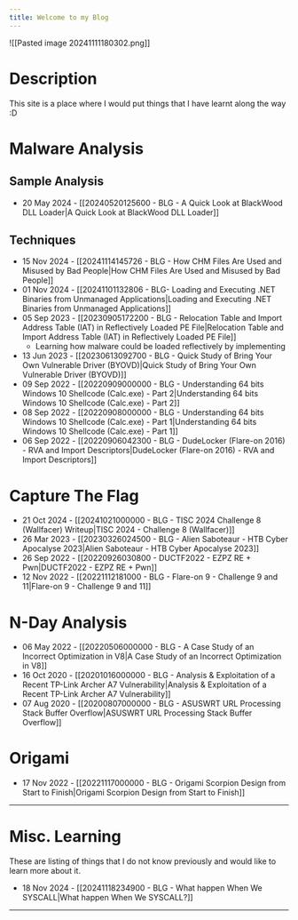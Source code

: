 ```yaml
---
title: Welcome to my Blog
---
```

![[Pasted image 20241111180302.png]]
# Description
This site is a place where I would put things that I have learnt along the way :D

# Malware Analysis

## Sample Analysis
- 20 May 2024 - [[20240520125600 - BLG - A Quick Look at BlackWood DLL Loader|A Quick Look at BlackWood DLL Loader]] 
## Techniques
- 15 Nov 2024 - [[20241114145726 - BLG - How CHM Files Are Used and Misused by Bad People|How CHM Files Are Used and Misused by Bad People]]
- 01 Nov 2024 - [[20241101132806 - BLG- Loading and Executing .NET Binaries from Unmanaged Applications|Loading and Executing .NET Binaries from Unmanaged Applications]]
- 05 Sep 2023 - [[20230905172200 - BLG - Relocation Table and Import Address Table (IAT) in Reflectively Loaded PE File|Relocation Table and Import Address Table (IAT) in Reflectively Loaded PE File]] 
	- Learning how malware could be loaded reflectively by implementing 
- 13 Jun 2023 - [[20230613092700 - BLG - Quick Study of Bring Your Own Vulnerable Driver (BYOVD)|Quick Study of Bring Your Own Vulnerable Driver (BYOVD)]]
- 09 Sep 2022 - [[20220909000000 - BLG - Understanding 64 bits Windows 10 Shellcode (Calc.exe) - Part 2|Understanding 64 bits Windows 10 Shellcode (Calc.exe) - Part 2]]
- 08 Sep 2022 - [[20220908000000 - BLG - Understanding 64 bits Windows 10 Shellcode (Calc.exe) - Part 1|Understanding 64 bits Windows 10 Shellcode (Calc.exe) - Part 1]]
- 06 Sep 2022  - [[20220906042300 - BLG - DudeLocker (Flare-on 2016) - RVA and Import Descriptors|DudeLocker (Flare-on 2016) - RVA and Import Descriptors]]

# Capture The Flag

- 21 Oct 2024  - [[20241021000000 - BLG - TISC 2024 Challenge 8 (Wallfacer) Writeup|TISC 2024 - Challenge 8 (Wallfacer)]]
- 26 Mar 2023 - [[20230326024500 - BLG - Alien Saboteaur - HTB Cyber Apocalyse 2023|Alien Saboteaur - HTB Cyber Apocalyse 2023]]
- 26 Sep 2022 - [[20220926030800 - DUCTF2022 - EZPZ RE + Pwn|DUCTF2022 - EZPZ RE + Pwn]]
- 12 Nov 2022 - [[20221112181000 - BLG - Flare-on 9 - Challenge 9 and 11|Flare-on 9 - Challenge 9 and 11]]

# N-Day Analysis

- 06 May 2022 - [[20220506000000 - BLG - A Case Study of an Incorrect Optimization in V8|A Case Study of an Incorrect Optimization in V8]]
- 16 Oct 2020 - [[20201016000000 - BLG - Analysis & Exploitation of a Recent TP-Link Archer A7 Vulnerability|Analysis & Exploitation of a Recent TP-Link Archer A7 Vulnerability]]
- 07 Aug 2020 - [[20200807000000 - BLG - ASUSWRT URL Processing Stack Buffer Overflow|ASUSWRT URL Processing Stack Buffer Overflow]]

# Origami

- 17 Nov 2022 - [[20221117000000 - BLG - Origami Scorpion Design from Start to Finish|Origami Scorpion Design from Start to Finish]]

---
# Misc. Learning

These are listing of things that I do not know previously and would like to learn more about it.
- 18 Nov 2024 - [[20241118234900 - BLG - What happen When We SYSCALL|What happen When We SYSCALL?]]

---